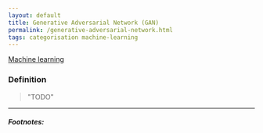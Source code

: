 ```yaml
---
layout: default
title: Generative Adversarial Network (GAN)
permalink: /generative-adversarial-network.html
tags: categorisation machine-learning
---
```


[Machine learning]({{site.url}}{{site.prod}}/machine-learning.html)

### Definition

> "TODO"

<hr />

##### Footnotes: